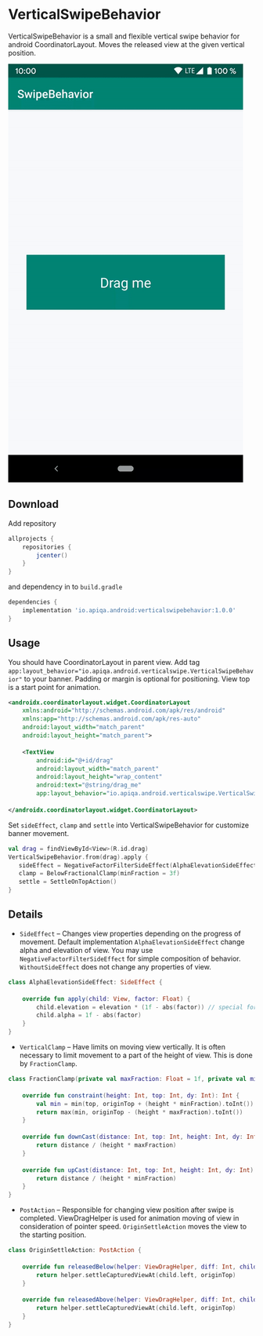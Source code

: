 VerticalSwipeBehavior
=====

VerticalSwipeBehavior is a small and flexible vertical swipe behavior for android CoordinatorLayout.
Moves the released view at the given vertical position.

![Example](/image/example.gif)

Download
--------

Add repository

``` gradle
allprojects {
    repositories {
        jcenter()
    }
}
```

and dependency in to `build.gradle`

``` gradle
dependencies {
    implementation 'io.apiqa.android:verticalswipebehavior:1.0.0'
}
```

Usage
--------

You should have CoordinatorLayout in parent view. Add tag
`app:layout_behavior="io.apiqa.android.verticalswipe.VerticalSwipeBehavior"` to your banner.
Padding or margin is optional for positioning. View top is a start point for animation.

``` xml
<androidx.coordinatorlayout.widget.CoordinatorLayout
    xmlns:android="http://schemas.android.com/apk/res/android"
    xmlns:app="http://schemas.android.com/apk/res-auto"
    android:layout_width="match_parent"
    android:layout_height="match_parent">

    <TextView
        android:id="@+id/drag"
        android:layout_width="match_parent"
        android:layout_height="wrap_content"
        android:text="@string/drag_me"
        app:layout_behavior="io.apiqa.android.verticalswipe.VerticalSwipeBehavior" />

</androidx.coordinatorlayout.widget.CoordinatorLayout>
```

Set `sideEffect`, `clamp` and `settle` into VerticalSwipeBehavior for customize banner movement.

``` kotlin
val drag = findViewById<View>(R.id.drag)
VerticalSwipeBehavior.from(drag).apply {
   sideEffect = NegativeFactorFilterSideEffect(AlphaElevationSideEffect())
   clamp = BelowFractionalClamp(minFraction = 3f)
   settle = SettleOnTopAction()
}
```

Details
--------

* `SideEffect` – Changes view properties depending on the progress of movement.
Default implementation `AlphaElevationSideEffect` change alpha and elevation of view.
You may use `NegativeFactorFilterSideEffect` for simple composition of behavior.
`WithoutSideEffect` does not change any properties of view.

``` kotlin
class AlphaElevationSideEffect: SideEffect {

    override fun apply(child: View, factor: Float) {
        child.elevation = elevation * (1f - abs(factor)) // special for elevation-aware view
        child.alpha = 1f - abs(factor)
    }
}
```

* `VerticalClamp` – Have limits on moving view vertically.
It is often necessary to limit movement to a part of the height of view.
This is done by `FractionClamp`.

``` kotlin
class FractionClamp(private val maxFraction: Float = 1f, private val minFraction: Float = 1f): VerticalClamp {

    override fun constraint(height: Int, top: Int, dy: Int): Int {
        val min = min(top, originTop + (height * minFraction).toInt())
        return max(min, originTop - (height * maxFraction).toInt())
    }

    override fun downCast(distance: Int, top: Int, height: Int, dy: Int): Float {
        return distance / (height * maxFraction)
    }

    override fun upCast(distance: Int, top: Int, height: Int, dy: Int): Float {
        return distance / (height * minFraction)
    }
}
```

* `PostAction` – Responsible for changing view position after swipe is completed.
ViewDragHelper is used for animation moving of view  in consideration of pointer speed.
`OriginSettleAction` moves the view to the starting position.

``` kotlin
class OriginSettleAction: PostAction {

    override fun releasedBelow(helper: ViewDragHelper, diff: Int, child: View): Boolean {
        return helper.settleCapturedViewAt(child.left, originTop)
    }

    override fun releasedAbove(helper: ViewDragHelper, diff: Int, child: View): Boolean {
        return helper.settleCapturedViewAt(child.left, originTop)
    }
}
```



